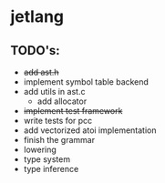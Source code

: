 # jetlang

## TODO's:

- ~~add ast.h~~
- implement symbol table backend
- add utils in ast.c
    - add allocator
- ~~implement test framework~~
- write tests for pcc
- add vectorized atoi implementation
- finish the grammar
- lowering
- type system
- type inference
